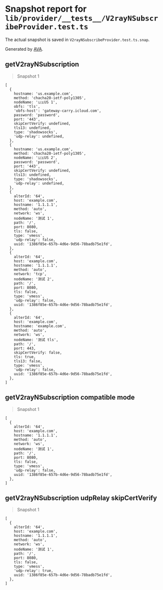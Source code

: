 # Snapshot report for `lib/provider/__tests__/V2rayNSubscribeProvider.test.ts`

The actual snapshot is saved in `V2rayNSubscribeProvider.test.ts.snap`.

Generated by [AVA](https://avajs.dev).

## getV2rayNSubscription

> Snapshot 1

    [
      {
        hostname: 'us.example.com',
        method: 'chacha20-ietf-poly1305',
        nodeName: '🇺🇸US 1',
        obfs: 'tls',
        'obfs-host': 'gateway-carry.icloud.com',
        password: 'password',
        port: '443',
        skipCertVerify: undefined,
        tls13: undefined,
        type: 'shadowsocks',
        'udp-relay': undefined,
      },
      {
        hostname: 'us.example.com',
        method: 'chacha20-ietf-poly1305',
        nodeName: '🇺🇸US 2',
        password: 'password',
        port: '443',
        skipCertVerify: undefined,
        tls13: undefined,
        type: 'shadowsocks',
        'udp-relay': undefined,
      },
      {
        alterId: '64',
        host: 'example.com',
        hostname: '1.1.1.1',
        method: 'auto',
        network: 'ws',
        nodeName: '测试 1',
        path: '/',
        port: 8080,
        tls: false,
        type: 'vmess',
        'udp-relay': false,
        uuid: '1386f85e-657b-4d6e-9d56-78badb75e1fd',
      },
      {
        alterId: '64',
        host: 'example.com',
        hostname: '1.1.1.1',
        method: 'auto',
        network: 'tcp',
        nodeName: '测试 2',
        path: '/',
        port: 8080,
        tls: false,
        type: 'vmess',
        'udp-relay': false,
        uuid: '1386f85e-657b-4d6e-9d56-78badb75e1fd',
      },
      {
        alterId: '64',
        host: 'example.com',
        hostname: 'example.com',
        method: 'auto',
        network: 'ws',
        nodeName: '测试 tls',
        path: '/',
        port: 443,
        skipCertVerify: false,
        tls: true,
        tls13: false,
        type: 'vmess',
        'udp-relay': false,
        uuid: '1386f85e-657b-4d6e-9d56-78badb75e1fd',
      },
    ]

## getV2rayNSubscription compatible mode

> Snapshot 1

    [
      {
        alterId: '64',
        host: 'example.com',
        hostname: '1.1.1.1',
        method: 'auto',
        network: 'ws',
        nodeName: '测试 1',
        path: '/',
        port: 8080,
        tls: false,
        type: 'vmess',
        'udp-relay': false,
        uuid: '1386f85e-657b-4d6e-9d56-78badb75e1fd',
      },
    ]

## getV2rayNSubscription udpRelay skipCertVerify

> Snapshot 1

    [
      {
        alterId: '64',
        host: 'example.com',
        hostname: '1.1.1.1',
        method: 'auto',
        network: 'ws',
        nodeName: '测试 1',
        path: '/',
        port: 8080,
        tls: false,
        type: 'vmess',
        'udp-relay': true,
        uuid: '1386f85e-657b-4d6e-9d56-78badb75e1fd',
      },
    ]
